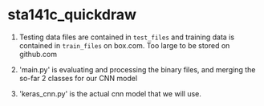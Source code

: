 # sta141c_quickdraw

1. Testing data files are contained in `test_files` and training data is contained in `train_files` on box.com.  Too large to be stored on github.com

2. 'main.py' is evaluating and processing the binary files, and merging the so-far 2 classes for our CNN model  

3. 'keras_cnn.py' is the actual cnn model that we will use.
